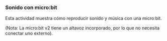 ### Sonido con micro:bit

Esta actividad muestra cómo reproducir sonido y música con una micro:bit.

(Nota: La micro:bit v2 tiene un altavoz incorporado, por lo que no necesita conectar uno externo).